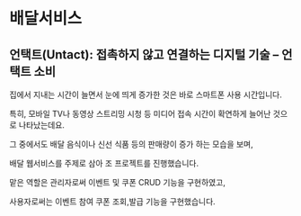 # 배달서비스

<h2>언택트(Untact): 접촉하지 않고 연결하는 디지털 기술 – 언택트 소비</h2>

집에서 지내는 시간이 늘면서 눈에 띄게 증가한 것은 바로 스마트폰 사용 시간입니다.

특히, 모바일 TV나 동영상 스트리밍 시청 등 미디어 접속 시간이 확연하게 늘어난 것으로 나타났는데요.

그 중에서도 배달 음식이나 신선 식품 등의 판매량이 증가 하는 모습을 보며,

배달 웹서비스를 주제로 삼아 조 프로젝트를 진행했습니다.

맡은 역할은 관리자로써 이벤트 및 쿠폰 CRUD 기능을 구현하였고,

사용자로써는 이벤트 참여 쿠폰 조회,발급 기능을 구현했습니다.
